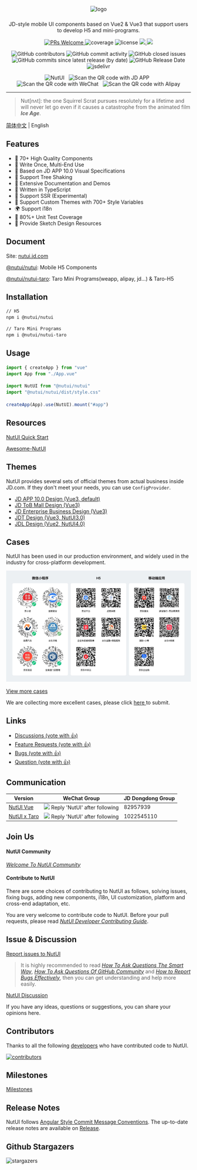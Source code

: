
<p align="center">
    <img alt="logo" src="https://img11.360buyimg.com/imagetools/jfs/t1/211965/25/7152/22022/61b16785E433119bb/aa41d7a9f7e823f3.png" width="150" style="margin-bottom: 10px;">
</p>

<p align="center">JD-style mobile UI components based on Vue2 & Vue3 that support users to develop H5 and mini-programs.</p>

<p align="center">
    <a href="http://makeapullrequest.com">
    <img src="https://img.shields.io/badge/PRs-welcome-brightgreen.svg?style=flat-square" alt="PRs Welcome">
  </a>
    <img src="https://img.shields.io/codecov/c/github/jdf2e/nutui" alt="coverage"/>
    <img src="https://img.shields.io/npm/l/@nutui/nutui.svg" alt="license"/>
    <a href="https://www.npmjs.com/package/@nutui/nutui">
    <img src="https://img.shields.io/npm/v/@nutui/nutui.svg?style=flat-square">
    </a>
    <a href="https://www.npmjs.com/package/@nutui/nutui">
    <img src="https://img.shields.io/npm/dt/@nutui/nutui.svg?style=flat-square">
    </a>
</p>
<p align="center">
    <img src="https://img.shields.io/github/contributors/jdf2e/nutui" alt="GitHub contributors">
    <img src="https://img.shields.io/github/commit-activity/m/jdf2e/nutui" alt="GitHub commit activity">
    <img src="https://img.shields.io/github/issues-closed/jdf2e/nutui" alt="GitHub closed issues">
    <img src="https://img.shields.io/github/commits-since/jdf2e/nutui/latest/v4" alt="GitHub commits since latest release (by date)">
    <img src="https://img.shields.io/github/release-date/jdf2e/nutui" alt="GitHub Release Date">
    <img src="https://data.jsdelivr.com/v1/package/npm/@nutui/nutui/badge" alt="jsdelivr">
</p>

<p align="center">
   <img src="https://img12.360buyimg.com/imagetools/jfs/t1/162421/39/13392/9425/6052ea60E592310a9/264bdff23ef5fe95.png" width="164" alt="NutUI" />
  &nbsp;
   <img src="https://img10.360buyimg.com/imagetools/jfs/t1/211804/23/22232/12144/634e4801Eac435cb6/cfd9e1773cf9423d.png" width="167" title="Scan the QR code with JD APP">
  &nbsp;
  <img src="https://storage.360buyimg.com/jdc-article/gh_f2231eb941be_258.jpg" width="166" title="Scan the QR code with WeChat">
  &nbsp;
   <img src="https://img12.360buyimg.com/imagetools/jfs/t1/205124/1/15643/30360/62aad730Ea5734bf9/703bb91a0b73282f.png" width="170" title="Scan the QR code with Alipay">
</p>

---

> Nut[nʌt]: the one Squirrel Scrat pursues resolutely for a lifetime and will never let go even if it causes a catastrophe from the animated film ***Ice Age***.

[简体中文](./README.md) | English

## Features

* 🚀 70+ High Quality Components
* 💪 Write Once, Multi-End Use
* 📖 Based on JD APP 10.0 Visual Specifications
* 🍭 Support Tree Shaking
* 📖 Extensive Documentation and Demos
* 💪 Written in TypeScript
* 💪 Support SSR (Experimental)
* 🍭 Support Custom Themes with 700+ Style Variables
* 🌍 Support i18n
* 🍭 80%+ Unit Test Coverage
* 📖 Provide Sketch Design Resources

## Document

Site: [nutui.jd.com](https://nutui.jd.com)

[@nutui/nutui](https://nutui.jd.com/h5/vue/4x/#/zh-CN/guide/intro): Mobile H5 Components

[@nutui/nutui-taro](https://nutui.jd.com/taro/vue/4x/#/zh-CN/guide/intro): Taro Mini Programs(weapp, alipay, jd...) & Taro-H5

## Installation

```bash
// H5
npm i @nutui/nutui
```

```bash
// Taro Mini Programs
npm i @nutui/nutui-taro
```

## Usage

```js
import { createApp } from "vue"
import App from "./App.vue"

import NutUI from "@nutui/nutui"
import "@nutui/nutui/dist/style.css"

createApp(App).use(NutUI).mount("#app")
```

## Resources

[NutUI Quick Start](https://www.bilibili.com/video/BV14r4y1e7LK)

[Awesome-NutUI](https://github.com/jdf2e/nutui/blob/v4/awesome.md)

## Themes

NutUI provides several sets of official themes from actual business inside JD.com. If they don't meet your needs, you can use `ConfigProvider`.

* <a href="https://nutui.jd.com" target="_blank">JD APP 10.0 Design (Vue3, default)</a>
* <a href="https://nutui.jd.com/h5/vue/4x/?jdb#/en-US/component/button" target="_blank">JD ToB Mall Design (Vue3)</a>
* <a href="https://nutui.jd.com/h5/vue/4x/?jddkh#/en-US/component/button" target="_blank">JD Enterprise Business Design (Vue3)</a>
* <a href="https://nutui.jd.com/jdt/#/en-US/component/button" target="_blank">JDT Design (Vue3, NutUI3.0)</a>
* <a href="https://nutui.jd.com/jdl/#/cell" target="_blank">JDL Design (Vue2, NutUI4.0)</a>

## Cases

NutUI has been used in our production environment, and widely used in the industry for cross-platform development.
<p>
<img src="https://raw.githubusercontent.com/jdf2e/nutui-user-cases/master/user-cases.jpg" alt="NutUI" />
</p>
<p><a href="https://nutui.jd.com/#/case">View more cases</a></p>
<p>We are collecting more excellent cases, please click <a href="https://get.jd.com/#/survey/index?id=4217247740034539"> here </a> to submit.</p>

## Links

<ul>
    <li>
        <a href="https://github.com/jdf2e/nutui/discussions">
            Discussions (vote with 👍)
        </a>
    </li>
    <li>
        <a href="https://github.com/jdf2e/nutui/issues?q=is%3Aissue+is%3Aopen+label%3A%22help+wanted%22">
            Feature Requests (vote with 👍)
        </a>
    </li>
     <li>
        <a href="https://github.com/jdf2e/nutui/labels/bug%203.0">
            Bugs (vote with 👍)
        </a>
    </li>
     <li>
        <a href="https://github.com/jdf2e/nutui/issues?q=is%3Aissue+is%3Aopen+label%3Aquestion">
            Question (vote with 👍)
        </a>
    </li>
</ul>

## Communication

| Version | WeChat Group | JD Dongdong Group |
| --- | --- |--- |
| [NutUI Vue](https://github.com/jdf2e/nutui/issues) | <img src="https://storage.360buyimg.com/nutui-static/image/wx-code.png" width="100" /> Reply 'NutUI' after following | 82957939
| [NutUI x Taro](https://github.com/jdf2e/nutui/issues) | <img src="https://camo.githubusercontent.com/db4276b4ee4b443158195e943e9e678cb4d2afb7580f70d4d817ef0a90413aec/687474703a2f2f73746f726167652e333630627579696d672e636f6d2f7461726f2d6a642d636f6d2f7374617469632f636f6e746163745f7461726f5f6e757475695f71722e706e67" width="100" /> Reply 'NutUI' after following | 1022545110 |

## Join Us

#### NutUI Community

[*Welcome To NutUI  Community*](https://github.com/jdf2e/nutui/issues/1789)

#### Contribute to NutUI

There are some choices of contributing to NutUI as follows, solving issues, fixing bugs, adding new components, i18n, UI customization, platform and cross-end adaptation, etc.

You are very welcome to contribute code to NutUI. Before your pull requests, please read [*NutUI Developer Contributing Guide*](https://github.com/jdf2e/nutui/issues/1671).

## Issue & Discussion

[Report issues to NutUI](https://nutui.jd.com/nutui-issue-helper/?repo=jdf2e/nutui&lang=en)

> It is highly recommended to read [*How To Ask Questions The Smart Way*](http://www.catb.org/~esr/faqs/smart-questions.html), [*How To Ask Questions Of GitHub Community*](https://github.com/seajs/seajs/issues/545) and [*How to Report Bugs Effectively*](https://www.chiark.greenend.org.uk/~sgtatham/bugs.html), then you can get understanding and help more easily.

[NutUI Discussion](https://github.com/jdf2e/nutui/discussions)

If you have any ideas, questions or suggestions, you can share your opinions here.

## Contributors

Thanks to all the following [developers](https://github.com/jdf2e/nutui/graphs/contributors) who have contributed code to NutUI.

<a href="https://github.com/jdf2e/nutui/graphs/contributors">
  <img src="https://opencollective.com/nutui/contributors.svg?width=890&button=false" alt="contributors">
</a>

## Milestones

[Milestones](https://github.com/jdf2e/nutui/projects)

## Release Notes

NutUI follows [Angular Style Commit Message Conventions](https://gist.github.com/stephenparish/9941e89d80e2bc58a153). The up-to-date release notes are available on [Release](https://github.com/jdf2e/nutui/releases).

## Github Stargazers

![stargazers](https://starchart.cc/jdf2e/nutui.svg)
